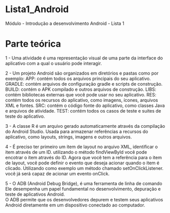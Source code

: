 # Lista1_Android
Módulo - Introdução a desenvolvimento Android - Lista 1
# Parte teórica

1 -  Uma atividade é uma representação visual de uma parte da interface do aplicativo com a qual o usuário pode interagir.

2 - Um projeto Android são organizados em diretórios e pastas como por exemplo:
APP: contém todos os arquivos principais do seu aplicativo.
GRADLE: contém arquivos de configuração gradle e scripts de construção.
BUILD: contém o APK compilado e outros arquivos de construção.
LIBS: contém bibliotecas externas que você pode usar no seu aplicativo.
RES: contém todos os recursos do aplicativo, como imagens, ícones, arquivos XML e fontes.
SRC: contém o código fonte do aplicativo, como classes Java e arquivos de atividade.
TEST: contém todos os casos de teste e suites de teste do aplicativo.

3 - A classe R é um arquivo gerado automaticamente através da compilação do Android Studio.
Usada para armazenar referências a recursos do aplicativo, como layouts, strings, imagens e outros arquivos. 

4 - É preciso ter primeiro um item de layout no arquivo XML, identificar o item através de um ID.
utilizando o método  findViewById você pode encotrar o item através do ID.
Agora que você tem a referência para o item de layout, você pode definir o evento que deseja acionar quando o item é clicado. 
Utilizando como exemplo um método chamado setOnClickListener.
você já será capaz de acionar um evento onClick.

5 - O ADB (Android Debug Bridge),  é uma ferramenta de linha de comando Ele desempenha um papel fundamental no desenvolvimento, depuração e teste de aplicativos Android.  
O ADB permite que os desenvolvedores depurem e testem seus aplicativos Android diretamente em um dispositivo conectado ao computador. 

